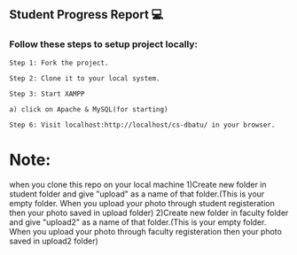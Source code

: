## Student Progress Report 💻

### Follow these steps to setup project locally:
```
Step 1: Fork the project.

Step 2: Clone it to your local system.

Step 3: Start XAMPP

a) click on Apache & MySQL(for starting)

Step 6: Visit localhost:http://localhost/cs-dbatu/ in your browser.

```
# Note:
when you clone this repo on your local machine
1)Create new folder in student folder and give "upload" as a name of that folder.(This is your empty folder. When you upload your photo through student registeration then your photo saved in upload folder)
2)Create new folder in faculty folder and give "upload2" as a name of that folder.(This is your empty folder. When you upload your photo through faculty registeration then your photo saved in upload2 folder)
